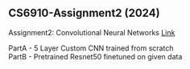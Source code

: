 ## CS6910-Assignment2 (2024)

Assignment2: Convolutional Neural Networks [Link]([https://wandb.ai/cs6910_2024_mk/A1/reports/CS6910-Assignment-2--Vmlldzo3MjcwNzM1](https://wandb.ai/arjungangwar/CS6910-Assignment2/reports/CS6910-Assignment-2--Vmlldzo3NDQ2MTE0))

PartA - 5 Layer Custom CNN trained from scratch \
PartB - Pretrained Resnet50 finetuned on given data
